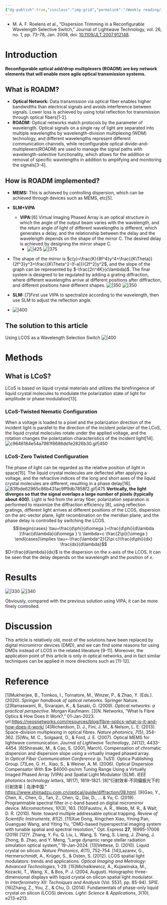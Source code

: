 ```yaml
---
{"dg-publish":true,"cssclass":"img-grid","permalink":"/Weekly reading/Journal of Lightwave Technology; Wavelength Selective Switch; ROADM/","dgPassFrontmatter":true,"created":"2025-04-25T22:27:07.540+08:00","updated":"2025-04-26T13:47:56.000+08:00"}
---
```


- M. A. F. Roelens et al., “Dispersion Trimming in a Reconfigurable Wavelength Selective Switch,” Journal of Lightwave Technology, vol. 26, no. 1, pp. 73–78, Jan. 2008, doi: [10.1109/JLT.2007.912148](https://doi.org/10.1109/JLT.2007.912148).
# Introduction
**Reconfigurable optical add/drop multiplexers (ROADM) are key network elements that will enable more agile optical transmission systems.**
## What is ROADM?
- **Optical Network:** Data transmission via optical fiber enables higher bandwidths than electrical signals and avoids interference between signals. Lower loss is achieved by using total reflection for transmission through optical fibers[1-2]. 
- **ROADM:** Optical networks match protocols by the parameter of wavelength. Optical signals on a single ray of light are separated into multiple wavelengths by wavelength-division multiplexing (WDM) technology, and different wavelengths represent different communication channels, while reconfigurable optical divide-and-multiplexers(ROADM) are used to manage the signal paths with wavelength-selective functionality, which allows for the addition or removal of specific wavelengths in addition to amplifying and monitoring the signals[3-4].
## How is ROADM implemented?
- **MEMS:** This is achieved by controlling dispersion, which can be achieved through devices such as  MEMS, etc[5].
- **SLM+VIPA**
	- **VIPA:**[6] Virtual Imaging Phased Array is an optical structure in which the angle of the output beam varies with the wavelength, and the return angle of light of different wavelengths is different, which generates a delay, and the relationship between the delay and the wavelength depends on the shape of the mirror C. The desired delay is achieved by designing the mirror shape C.
		- ![|425](https://i.imgur.com/9Jgskqi.png)
![|375](https://i.imgur.com/VMlpwk7.png)

- The shape of the mirror is $c(y)=\frac{K}{8f^4}y^4+\frac{{K\Theta}}{2f^3}y^3+\frac{{K\Theta^2-(f-a)}}{2f^2}y^2$, and the slope of the graph can be represented by $-\frac{2n^4K}{c\lambda}$. The final system is designed to be regulated by adding a grating diffraction, where different wavelengths arrive at different positions after diffraction, and different positions have different shapes.
![|350](https://i.imgur.com/SLUoIZR.png)
![|350](https://i.imgur.com/DgN5tlp.png)

- **SLM:** [7]First use VIPA to spectralize according to the wavelength, then use SLM to adjust the reflection angle.
- ![|400](https://i.imgur.com/AYqzs1o.png)
## The solution to this article
Using LCOS as a Wavelength Selection Switch
![|400](https://i.imgur.com/MnnRqXD.png)

# Methods
## What is LCoS?
LCoS is based on liquid crystal materials and utilizes the birefringence of liquid crystal molecules to modulate the polarization state of light for amplitude or phase modulation[13].
### LCoS-Twisted Nematic Configuration
When a voltage is loaded to a pixel and the polarization direction of the incident light is parallel to the direction of the incident polarizer of the LCoS, the liquid crystal molecules rotate under the applied voltage, and the rotation changes the polarization characteristics of the incident light[14].
![c9646184e54a7981f8686dd1e2826b30.gif|450](/img/user/Weekly%20reading/c9646184e54a7981f8686dd1e2826b30.gif)

### LCoS-Zero Twisted Configuration
The phase of light can be regarded as the relative position of light in space[15]. The liquid crystal molecules are deflected after applying a voltage, and the refractive indices of the long and short axes of the liquid crystal molecules are different, resulting in a phase delay[16].
![83fbde62965c86b431ac9ff9db7858f2.gif|475](/img/user/Weekly%20reading/83fbde62965c86b431ac9ff9db7858f2.gif)
**Vertically, the light diverges so that the signal overlaps a large number of pixels (typically about 400).**
Light is fed from the array fiber, polarization separation is performed to maximize the diffraction efficiency [8], using reflection gratings, different light arrives at different positions of the LCOS, dispersion on the arc-vector plane, light recombination on the meridian plane, and the phase delay is controlled by switching the LCOS.
$$\begin{cases}
\tau=\frac{d\phi}{d\omega }=\frac{d\phi}{d\lambda }\frac{d\lambda}{d\omega } \\
\lambda=c \frac{2\pi}{\omega }
\end{cases}\implies \tau=-\frac{\lambda^2}{2\pi c}\frac{d\phi}{dx} \frac{dx}{d\lambda}$$
$D=\frac{d\lambda}{dx}$ is the dispersion on the x-axis of the LCOS. It can be seen that the delay depends on the wavelength and the position of $x$.
# Results
![|330](https://i.imgur.com/1Z7a0mF.png)
![|340](https://i.imgur.com/1P69KgG.png)

Obviously, compared with the previous solution using VIPA, it can be more finely controlled.
# Discussion
This article is relatively old, most of the solutions have been replaced by digital micromirror devices (DMD), and we can find some reasons for using DMDs instead of LCOS in the related literature [9-11]. Moreover, the application point of this article is only in optical networks, and in fact similar techniques can be applied in more directions such as [11-12].
# Reference
[1]Mukherjee, B., Tomkos, I., Tornatore, M., Winzer, P., & Zhao, Y. (Eds.). (2020). _Springer handbook of optical networks_. Springer Nature.
[2]Ramaswami, R., Sivarajan, K., & Sasaki, G. (2009). _Optical networks: a practical perspective_. Morgan Kaufmann.
[3]N. Networks, “What Is Fibre Optics & How Does It Work?,” 01-Jan-2023. url:https://neosnetworks.com/resources/blog/fibre-optics-what-is-it-and-how-does-it-work/
[4]Richardson, D. J., Fini, J. M., & Nelson, L. E. (2013). Space-division multiplexing in optical fibres. _Nature photonics_, _7_(5), 354-362.
[5]Wu, M. C., Solgaard, O., & Ford, J. E. (2007). Optical MEMS for lightwave communication. _Journal of Lightwave Technology_, _24_(12), 4433-4454.
[6]Shirasaki, M., & Cao, S. (2001, March). Compensation of chromatic dispersion and dispersion slope using a virtually imaged phased array. In _Optical Fiber Communication Conference_ (p. TuS1). Optica Publishing Group.
[7]Lee, G. H., Xiao, S., & Weiner, A. M. (2006). Optical Dispersion Compensator With $≫ $4000-ps/nm Tuning Range Using a Virtually Imaged Phased Array (VIPA) and Spatial Light Modulator (SLM). _IEEE photonics technology letters_, _18_(17), 1819-1821.
[8]“衍射效率·不同偏振光下的衍射效率 | 岛津中国.” https://www.shimadzu.com.cn/optical/guide/diffraction/08.html. 
[9]Gao, Y., Chen, X., Chen, G., Tan, Z., Chen, Q., Dai, D., ... & Yu, C. (2019). Programmable spectral filter in c-band based on digital micromirror device. _Micromachines_, _10_(3), 163.
[10]Faustov, A. R., Webb, M. R., & Walt, D. R. (2010). Note: toward multiple addressable optical trapping. _Review of Scientific Instruments_, _81_(2).
[11]Xue Dong, Xingchen Xiao, Yining Pan, Guangyao Wang, and Yiting Yu, "DMD-based hyperspectral imaging system with tunable spatial and spectral resolution," Opt. Express **27**, 16995-17006 (2019)
[12]Y. Zhang, Y. Fu, Q. Liu, L. Wang, S. Yang, S. Liang, J. Zhang, J. Zhong, B. Zhao, and Y. Meng, “Large dynamic range stellar radiation simulation optical system,” 19-Jan-2024. 
[13]Vettese, D. (2010). Liquid crystal on silicon. _Nature Photonics_, _4_(11), 752-754.
[14]Lazarev, G., Hermerschmidt, A., Krüger, S., & Osten, S. (2012). LCOS spatial light modulators: trends and applications. _Optical Imaging and Metrology: Advanced Technologies_, 1-29.
[15]Michalkiewicz, A., Kujawinska, M., Kozacki, T., Wang, X., & Bos, P. J. (2004, August). Holographic three-dimensional displays with liquid crystal on silicon spatial light modulator. In _Interferometry XII: Techniques and Analysis_ (Vol. 5531, pp. 85-94). SPIE.
[16]Zhang, Z., You, Z., & Chu, D. (2014). Fundamentals of phase-only liquid crystal on silicon (LCOS) devices. _Light: Science & Applications_, _3_(10), e213-e213.